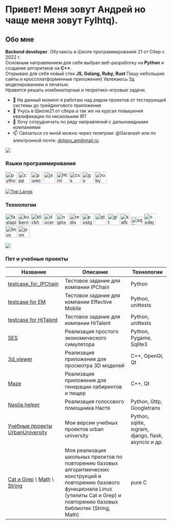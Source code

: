# Привет! Меня зовут Андрей но чаще меня зовут Fylhtq).

## Обо мне
**Backend developer**. Обучаюсь в Школе программирования 21 от Сбер с 2022 г.  
Основным направлением для себя выбрал веб-разработку на **Python** и создание алгоритмов на **C++**.  
Открываю для себя новый стек **JS, Golang, Ruby, Rust**
Пишу небольшие сайты и кроссплатформенные приложения) Увлекаюсь 3д моделированием и печатью.  
Нравится решать комбинаторные и теоретико-игровые задачи.

- 🔭 На данный момент я работаю над рядом проектов от тестирующей системы до трейдингового приложения  
- 🌱 Учусь в Школе21 от сбера а так же на курсах повышения квалификации по нескольким ЯП
- 👯 Хочу сотрудничать по ряду направлений с дальновидными компаниями
- 📫 Связаться со мной можно через телеграм: @Garanash или по электронной почте: dolgov_am@mail.ru

![](https://komarev.com/ghpvc/?username=Garanash)

### Языки программирования

<p align="left">
<img src="https://cdn.jsdelivr.net/gh/devicons/devicon@latest/icons/python/python-original.svg"  width="36" height="36" alt="python" />
<img src="https://cdn.jsdelivr.net/gh/devicons/devicon@latest/icons/cplusplus/cplusplus-original.svg"  width="36" height="36" alt="cpp" />
<img src="https://cdn.jsdelivr.net/gh/devicons/devicon@latest/icons/c/c-original.svg"  width="36" height="36" alt="purec" />
<img src="https://avatars.mds.yandex.net/get-entity_search/5499684/551843440/S600xU_2x"  width="36" height="36" alt="js" />
<img src="https://avatars.mds.yandex.net/get-entity_search/5448661/551822131/S600xU_2x"  width="36" height="36" alt="Html" />
<img src="https://upload.wikimedia.org/wikipedia/commons/thumb/d/d5/CSS3_logo_and_wordmark.svg/1280px-CSS3_logo_and_wordmark.svg.png"  width="36" height="36" alt="css" />
<img src="https://avatars.mds.yandex.net/get-entity_search/5485905/551877133/S114x114FitScale_2x"  width="36" height="36" alt="go" />
<img src="https://avatars.mds.yandex.net/get-entity_search/65262/78049435/S600xU_2x"  width="36" height="36" alt="ruby" />

</p>

[![Top Langs](https://github-readme-stats.vercel.app/api/top-langs/?username=Garanash&layout=compact)](https://github.com/Garanash/github-readme-stats)

### Технологии

<p align="left">
<img src="https://cdn.jsdelivr.net/gh/devicons/devicon@latest/icons/fastapi/fastapi-original.svg"  width="36" height="36" alt="fastapi"/>
<img src="https://avatars.mds.yandex.net/get-entity_search/2331707/505207604/S600xU_2x"  width="36" height="36" alt="kubernetes"/>
<img src="https://avatars.mds.yandex.net/get-entity_search/118194/226365206/S600xU_2x"  width="36" height="36" alt="klickhouse"/>
<img src="https://cdn.jsdelivr.net/gh/devicons/devicon@latest/icons/docker/docker-plain.svg"  width="36" height="36" alt="docer"/>
<img src="https://cdn.jsdelivr.net/gh/devicons/devicon@latest/icons/nginx/nginx-original.svg" width="36" height="36" alt="nginx"/>
<img src="https://cdn.jsdelivr.net/gh/devicons/devicon@latest/icons/redis/redis-original.svg"  width="36" height="36" alt="redis"/>
<img src="https://cdn.jsdelivr.net/gh/devicons/devicon@latest/icons/postgresql/postgresql-plain.svg"  width="36" height="36" alt="postgresesql"/>
<img src="https://cdn.jsdelivr.net/gh/devicons/devicon@latest/icons/qt/qt-original.svg" width="36" height="36" alt="qt"/>
<img src="https://cdn.jsdelivr.net/gh/devicons/devicon@latest/icons/git/git-plain.svg" width="36" height="36" alt="git"/>
<img src="https://avatars.mds.yandex.net/get-entity_search/5499684/551821993/S600xU_2x" width="30" height="36" alt="kafka"/>
<img src="https://avatars.mds.yandex.net/get-entity_search/122335/122531687/S600xU_2x"  width="36" height="26" alt="sqlite" />
<img src="https://avatars.mds.yandex.net/get-entity_search/5579913/551851778/S600xU_2x"  width="36" height="36" alt="nodejs" />
<img src="https://avatars.mds.yandex.net/get-entity_search/65262/99294847/S600xU_2x"  width="36" height="36" alt="linux" />
<img src="https://www.json.org/img/json160.gif"  width="36" height="36" alt="json" />

</p>

![](https://github-profile-summary-cards.vercel.app/api/cards/profile-details?username=Garanash&theme=solarized_dark)

### Пет и учебные проекты

| Название          | Описание                                               | Технологии |
|-------------------|-------------------------------------------------------|-------------|
| [testcase_for_IPChain](https://github.com/Garanash/testcase-IPCHain) | Тестовое задание для компании IPChain | Python |
| [testcase for EM](https://github.com/Garanash/testcase-for-Effective-Mobile)| Тестовое задание для компании Effective Mobile| Python, unittests |
| [testcase for HiTalent](https://github.com/Garanash/testcase-for-Hitalent)| Тестовое задание для компании HiTalent| Python, unittests |
| [SES](https://github.com/Garanash/Simple_economy_simulator) | Реализация простого экономического симулятора |  Python, Pygame, Sqlite3 |
| [3d_viewer](https://github.com/Garanash/3D_Viewer/tree/main) | Реализация приложения для просмотра 3D моделей | C++, OpenGl, Qt |
| [Maze](https://github.com/Garanash/maze) | Реализация приложения для генерации лабиринтов и пещер| С++, Qt |
| [Nastia helper](https://github.com/Garanash/Nastia-helper)| Реализация голосового помощника Настя | Python, Gttp, Googletrans |
| [Учебные проекты UrbanUniversity](https://github.com/Garanash/UrbanUniversityPython)| Мои версии учебных проектов urban university| Python, sqlite, iogram, django, flask, asyncio и др.|
| [Cat и Grep](https://github.com/Garanash/my_s21_Cat) \ [Math](https://github.com/Garanash/my_s21_Math)  \ [String](https://github.com/Garanash/my_s21_String) | Моя реализация школьных преоктов по повторению базовых алгоритмических конструкций и повторению базового функционала Linux (утилиты Cat и Grep) и повторению базовых библиотек (String, Math)| pure С |

